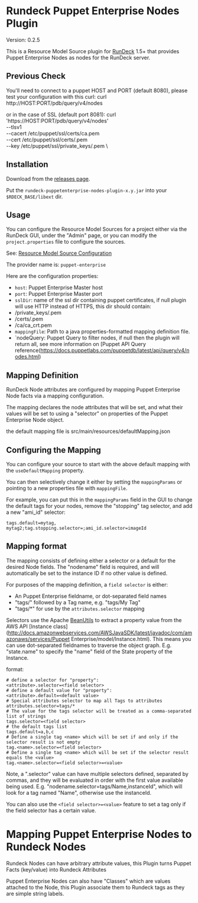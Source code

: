 Rundeck Puppet Enterprise Nodes Plugin
========================

Version: 0.2.5

This is a Resource Model Source plugin for [RunDeck][] 1.5+ that provides
Puppet Enterprise Nodes as nodes for the RunDeck server.

[RunDeck]: http://rundeck.org

Previous Check
------------

You'll need to connect to a puppet HOST and PORT (default 8080), please test your configuration with this curl:
curl http://HOST:PORT/pdb/query/v4/nodes

or in the case of SSL (default port 8081):
curl 'https://HOST:PORT/pdb/query/v4/nodes' \
  --tlsv1 \
  --cacert /etc/puppet/ssl/certs/ca.pem \
  --cert /etc/puppet/ssl/certs/<HOST>.pem \
  --key /etc/puppet/ssl/private_keys/<HOST>.pem \


Installation
------------

Download from the [releases page](https://github.com/latamdevs/rundeck-puppetenterprise-nodes-plugin/releases).

Put the `rundeck-puppetenterprise-nodes-plugin-x.y.jar` into your `$RDECK_BASE/libext` dir.

Usage
-----

You can configure the Resource Model Sources for a project either via the
RunDeck GUI, under the "Admin" page, or you can modify the `project.properties`
file to configure the sources.

See: [Resource Model Source Configuration](http://rundeck.org/1.5/manual/plugins.html#resource-model-source-configuration)

The provider name is: `puppet-enterprise`

Here are the configuration properties:

* `host`: Puppet Enterprise Master host
* `port`: Puppet Enterprise Master port
* `sslDir`: name of the ssl dir containing puppet certificates, if null plugin will use HTTP instead of HTTPS, this dir should contain:
 * <ssldir>/private_keys/<host>.pem
 * <ssldir>/certs/<host>.pem
 * <ssldir>/ca/ca_crt.pem
* `mappingFile`: Path to a java properties-formatted mapping definition file.
* `nodeQuery: Puppet Query to filter nodes, if null then the plugin will return all, see more information on [Puppet API Query reference(https://docs.puppetlabs.com/puppetdb/latest/api/query/v4/nodes.html)

Mapping Definition
----------

RunDeck Node attributes are configured by mapping Puppet Enterprise Node facts via a
mapping configuration.

The mapping declares the node attributes that will be set, and what their values
will be set to using a "selector" on properties of the Puppet Enterprise Node object.

the default mapping file is src/main/resources/defaultMapping.json

Configuring the Mapping
-----------------------

You can configure your source to start with the above default mapping with the 
`useDefaultMapping` property.

You can then selectively change it either by setting the `mappingParams` or 
pointing to a new properties file with `mappingFile`.

For example, you can put this in the `mappingParams` field in the GUI to change 
the default tags for your nodes, remove the "stopping" tag selector, and add a
new "ami_id" selector:

    tags.default=mytag, mytag2;tag.stopping.selector=;ami_id.selector=imageId

Mapping format
---------------

The mapping consists of defining either a selector or a default for
the desired Node fields.  The "nodename" field is required, and will 
automatically be set to the instance ID if no other value is defined.

For purposes of the mapping definition, a `field selector` is either:

* An Puppet Enterprise fieldname, or dot-separated field names
* "tags/" followed by a Tag name, e.g. "tags/My Tag"
* "tags/*" for use by the `attributes.selector` mapping

Selectors use the Apache [BeanUtils](http://commons.apache.org/beanutils/) to extract a property value from the AWS API
[Instance class](http://docs.amazonwebservices.com/AWSJavaSDK/latest/javadoc/com/amazonaws/services/Puppet Enterprise/model/Instance.html).
This means you can use dot-separated fieldnames to traverse the object graph.
E.g. "state.name" to specify the "name" field of the State property of the Instance.

format:

    # define a selector for "property":
    <attribute>.selector=<field selector>
    # define a default value for "property":
    <attribute>.default=<default value>
    # Special attributes selector to map all Tags to attributes
    attributes.selector=tags/*
    # The value for the tags selector will be treated as a comma-separated list of strings
    tags.selector=<field selector>
    # the default tags list
    tags.default=a,b,c
    # Define a single tag <name> which will be set if and only if the selector result is not empty
    tag.<name>.selector=<field selector>
    # Define a single tag <name> which will be set if the selector result equals the <value>
    tag.<name>.selector=<field selector>=<value>

Note, a ".selector" value can have multiple selectors defined, separated by commas,
and they will be evaluated in order with the first value available being used.  E.g. "nodename.selector=tags/Name,instanceId", which will look for a tag named "Name", otherwise use the instanceId.

You can also use the `<field selector>=<value>` feature to set a tag only if the field selector has a certain value.


Mapping Puppet Enterprise Nodes to Rundeck Nodes
=================

Rundeck Nodes can have arbitrary attribute values, this Plugin turns Puppet Facts (key/value) into Rundeck Attributes

Puppet Enterprise Nodes can also have "Classes" which are values attached to the Node, this Plugin associate them to Rundeck tags as they are simple string labels.
